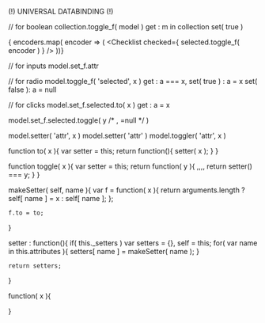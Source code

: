 (!) UNIVERSAL DATABINDING (!)



// for boolean
collection.toggle_f( model )
    get : m in collection
    set( true )

{ encoders.map( encoder => (
    <Checklist checked={ selected.toggle_f( encoder ) } />
))}

// for inputs
model.set_f.attr

// for radio
model.toggle_f( 'selected', x )
    get : a === x,
    set( true ) : a = x
    set( false ): a = null

// for clicks
model.set_f.selected.to( x )
        get : a = x

model.set_f.selected.toggle( y /* , =null */ )


model.setter( 'attr', x )
model.setter( 'attr' )
model.toggler( 'attr', x )


function to( x ){
    var setter = this;
    return function(){ setter( x ); }
}

function toggle( x ){
    var setter = this;
    return function( y ){
        ,,,,
        return setter() === y;
    }
}

makeSetter( self, name ){
    var f = function( x ){
        return arguments.length ? self[ name ] = x : self[ name ];
    };

    f.to = to;
}

setter : function(){
    if( this._setters )
    var setters = {}, self = this;
    for( var name in this.attributes ){
        setters[ name ] = makeSetter( name );
    }

    return setters;
}

function( x ){

}
